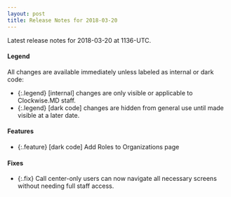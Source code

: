```yaml
---
layout: post
title: Release Notes for 2018-03-20
---
```


Latest release notes for 2018-03-20 at 1136-UTC.

<div class='legend' markdown='1'>

#### Legend

All changes are available immediately unless labeled as internal or dark code:

- {:.legend} [internal] changes are only visible or applicable to Clockwise.MD staff.
- {:.legend} [dark code] changes are hidden from general use until made visible at a later date.

</div>

<div class='features' markdown='1'>

#### Features

- {:.feature} [dark code] Add Roles to Organizations page

</div>

<div class='fixes' markdown='1'>

#### Fixes

- {:.fix} Call center-only users can now navigate all necessary screens without needing full staff access.

</div>
